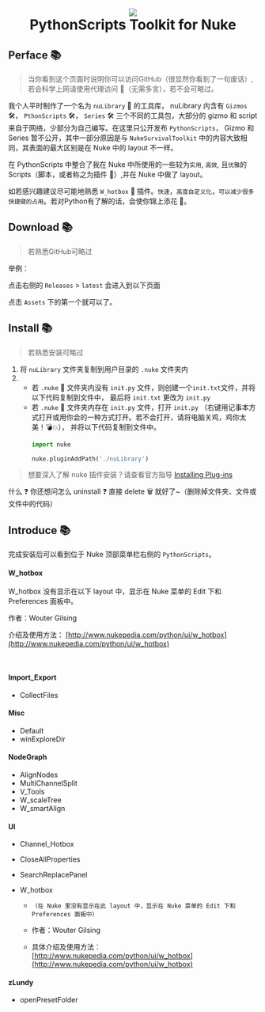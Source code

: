 <h1 align="center"> 
      <img src="https://s3.dualstack.us-east-2.amazonaws.com/pythondotorg-assets/media/community/logos/python-logo-only.png">
      <br> PythonScripts Toolkit for Nuke
</h1>

## Perface :books:

> 当你看到这个页面时说明你可以访问GitHub（很显然你看到了一句废话）, 若会科学上网请使用代理访问 :rocket:（无需多言），若不会可略过。

我个人平时制作了一个名为 `nuLibrary` :toolbox: 的工具库， nuLibrary 内含有 `Gizmos` :hammer_and_wrench:， `PthonScripts` :hammer_and_wrench:， `Series` :hammer_and_wrench: 三个不同的工具包，大部分的 gizmo 和 script 来自于网络，少部分为自己编写。在这里只公开发布 `PythonScripts`， Gizmo 和 Series 暂不公开，其中一部分原因是与 `NukeSurvivalToolkit` 中的内容大致相同，其表面的最大区别是在 Nuke 中的 layout 不一样。

在 PythonScripts 中整合了我在 Nuke 中所使用的一些较为`实用`, `高效`, 且`优雅`的 Scripts（脚本，或者称之为插件 :electric_plug:）,并在 Nuke 中做了 layout。

如若感兴趣建议尽可能地熟悉 `W_hotbox` :hammer: 插件。`快速`，`高度自定义化`，`可以减少很多快捷键的占用`。若对Python有了解的话，会使你锦上添花 :sunflower:。

## Download :books:

> 若熟悉GitHub可略过

举例：

点击右侧的 `Releases` > `latest` 会进入到以下页面

点击 `Assets` 下的第一个就可以了。

## Install :books:

> 若熟悉安装可略过

1. 将 `nuLibrary` 文件夹复制到用户目录的 `.nuke` 文件夹内
2. - 若 `.nuke` :file_folder: 文件夹内没有 `init.py` 文件，则创建一个`init.txt`文件，并将以下代码复制到文件中， 最后将 `init.txt` 更改为 `init.py`
   - 若 `.nuke` :file_folder: 文件夹内存在 `init.py` 文件，打开 `init.py` （右键用记事本方式打开或用你会的一种方式打开。若不会打开，请将电脑关鸡，鸡你太美！:bomb::boom:），
      并将以下代码复制到文件中。
      ```python
      import nuke

      nuke.pluginAddPath('./nuLibrary')
      ```

> 想要深入了解 nuke 插件安装？请查看官方指导 [Installing Plug-ins](https://learn.foundry.com/nuke/developers/latest/pythondevguide/installing_plugins.html#installingplugins-ref-label)

什么 :question: 你还想问怎么 uninstall :question: 直接 delete :wastebasket: 就好了~（删除掉文件夹、文件或文件中的代码）

## Introduce :books:

完成安装后可以看到位于 Nuke 顶部菜单栏右侧的 `PythonScripts`。

#### **W_hotbox**

W_hotbox 没有显示在以下 layout 中，显示在 Nuke 菜单的 Edit 下和 Preferences 面板中。

作者：Wouter Gilsing

介绍及使用方法： [http://www.nukepedia.com/python/ui/w_hotbox](http://www.nukepedia.com/python/ui/w_hotbox)

<br />

#### **Import_Export**
- CollectFiles

#### **Misc**
- Default
- winExploreDir

#### **NodeGraph**
- AlignNodes
- MultiChannelSplit
- V_Tools
- W_scaleTree
- W_smartAlign

#### **UI**
- Channel_Hotbox
- CloseAllProperties
- SearchReplacePanel
- W_hotbox 

  - `（在 Nuke 里没有显示在此 layout 中，显示在 Nuke 菜单的 Edit 下和 Preferences 面板中）`

  - 作者：Wouter Gilsing

  - 具体介绍及使用方法：[http://www.nukepedia.com/python/ui/w_hotbox](http://www.nukepedia.com/python/ui/w_hotbox)


#### **zLundy**
- openPresetFolder
